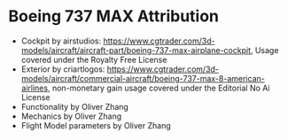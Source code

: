 # Boeing 737 MAX Attribution

* Cockpit by airstudios: https://www.cgtrader.com/3d-models/aircraft/aircraft-part/boeing-737-max-airplane-cockpit, Usage covered under the Royalty Free License
* Exterior by criartlogos: https://www.cgtrader.com/3d-models/aircraft/commercial-aircraft/boeing-737-max-8-american-airlines, non-monetary gain usage covered under the Editorial No Ai License
* Functionality by Oliver Zhang
* Mechanics by Oliver Zhang
* Flight Model parameters by Oliver Zhang
